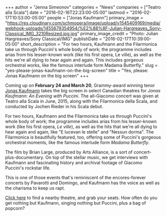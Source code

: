 +++
author = "Jenna Simeonov"
categories = "News"
companies = ["Teatro alla Scala"]
date = "2016-02-16T22:23:00-05:00"
lastmod = "2016-02-17T10:53:00-05:00"
people = ["Jonas Kaufmann"]
primary_image = "https://res.cloudinary.com/schmopera/image/upload/v1545409169/media/webhook-uploads/1455679354954/%E2%88%8F-Julian-Hargreaves_Sony-Classical_IMG_3210Resized.jpg.jpg"
primary_image_credit = "Photo: Julian Hargreaves/Sony Classical/IMG"
publishDate = "2016-02-17T10:39:00-05:00"
short_description = "For two hours, Kaufmann and the Filarmonica take us through Puccini&#039;s whole body of work; the programme includes arias from his lesser-known work (like his first opera, Le ville), as well as the hits we&#039;re all dying to hear again and again. This includes gorgeous orchestral works, like the famous interlude form Madama Butterfly."
slug = "yes-please-jonas-kaufmann-on-the-big-screen"
title = "Yes, please: Jonas Kaufmann on the big screen"
+++

Coming up on **February 24 and March 20**, Grammy-award winning tenor [Jonas Kaufmann](/scene/people/jonas-kaufmann/) takes the big screen in select Canadian theatres for *Jonas Kaufmann: An Evening with Puccini*. The all-Giacomo concert was given at Teatro alla Scala in June, 2015, along with the Filarmonica della Scala, and conducted by Jochen Rieder in his Scala debut. 

For two hours, Kaufmann and the Filarmonica take us through Puccini's whole body of work; the programme includes arias from his lesser-known work (like his first opera, *Le ville*), as well as the hits that we're all dying to hear again and again, like "E lucevan le stelle" and "Nessun dorma". The Filarmonica is beautifully featured, too, offering some of Puccini's gorgeous orchestral moments, like the famous interlude form *Madama Butterfly*.

The film by Brian Large, produced by Arts Alliance, is a sort of concert-plus-documentary. On top of the stellar music, we get interviews with Kaufmann and fascinating history and archival footage of Giacomo Puccini's rockstar life.

This is one of those events that's reminiscent of the encores-forever concerts by Pavarotti and Domingo, and Kaufmann has the voice as well as the charisma to keep us rapt. 

[Click here](http://www.cineplex.com/Events/MetOpera) to find a nearby theatre, and grab your seats. How often do you get nothing but Kaufmann, singing nothing but Puccini, plus a bag of popcorn?
